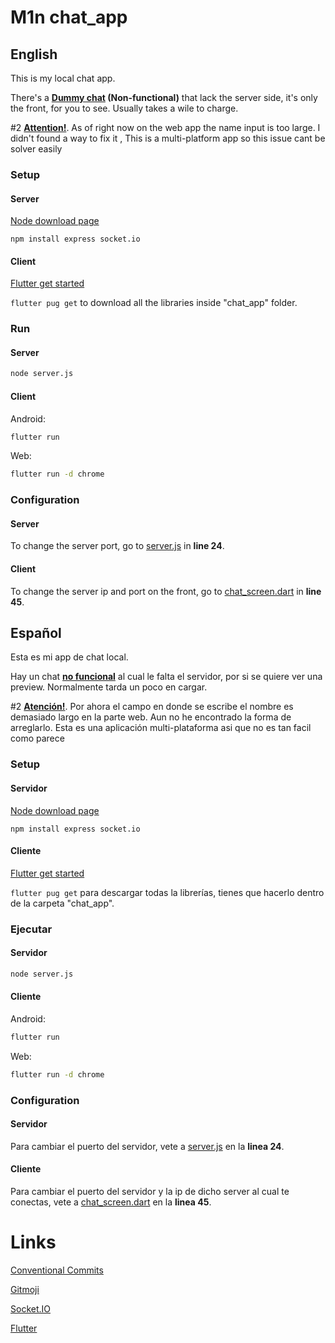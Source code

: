 # M1n chat_app

## English

This is my local chat app.

There's a **[Dummy chat](https://m1n-4d316e.github.io/chat_app/) (Non-functional)** that lack the server side, it's only the front, for you to see. Usually takes a wile to charge.

#2 **<u>Attention!</u>**. As of right now on the web app the name input is too large. I didn't found a way to fix it , This is a multi-platform app so this issue cant be solver easily

### Setup

#### Server

[Node download page](https://nodejs.org/es/)

```shell
npm install express socket.io
```

#### Client

[Flutter get started](https://docs.flutter.dev/get-started/install)

`flutter pug get` to download all the libraries inside "chat_app" folder.

### Run

#### Server

```bash
node server.js
```

#### Client

Android:

```bash
flutter run
```

Web:

```bash
flutter run -d chrome
```

### Configuration

#### Server

To change the server port, go to [server.js](https://github.com/M1n-4d316e/chat_app/blob/main/server/server.js) in **line 24**.

#### Client

To change the server ip and port on the front, go to [chat_screen.dart](https://github.com/M1n-4d316e/chat_app/blob/main/chat_app/lib/screens/chat_screen.dart) in **line 45**.

## Español

Esta es mi app de chat local.

Hay un chat **[no funcional](https://m1n-4d316e.github.io/chat_app/)** al cual le falta el servidor, por si se quiere ver una preview. Normalmente tarda un poco en cargar.

#2 **<u>Atención!</u>**. Por ahora el campo en donde se escribe el nombre es demasiado largo en la parte web. Aun no he encontrado la forma de arreglarlo. Esta es una aplicación multi-plataforma asi que no es tan facil como parece

### Setup

#### Servidor

[Node download page](https://nodejs.org/es/)

```shell
npm install express socket.io
```

#### Cliente

[Flutter get started](https://docs.flutter.dev/get-started/install)

`flutter pug get` para descargar todas la librerías, tienes que hacerlo dentro de la carpeta "chat_app".

### Ejecutar

#### Servidor

```bash
node server.js
```

#### Cliente

Android:

```bash
flutter run
```

Web:

```bash
flutter run -d chrome
```

### Configuration

#### Servidor

Para cambiar el puerto del servidor, vete a [server.js](https://github.com/M1n-4d316e/chat_app/blob/main/server/server.js) en la **linea 24**.

#### Cliente

Para cambiar el puerto del servidor y la ip de dicho server al cual te conectas, vete a [chat_screen.dart](https://github.com/M1n-4d316e/chat_app/blob/main/chat_app/lib/screens/chat_screen.dart) en la **linea 45**.



# Links

[Conventional Commits](https://www.conventionalcommits.org/en/v1.0.0/)

[Gitmoji](https://gitmoji.dev/)

[Socket.IO](https://socket.io/)

[Flutter](https://flutter.dev/)
